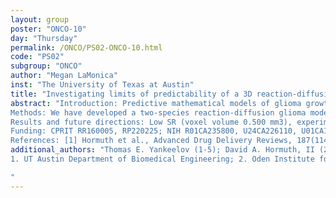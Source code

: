 ```yaml
---
layout: group
poster: "ONCO-10"
day: "Thursday"
permalink: /ONCO/PS02-ONCO-10.html
code: "PS02"
subgroup: "ONCO"
author: "Megan LaMonica"
inst: "The University of Texas at Austin"
title: "Investigating limits of predictability of a 3D reaction-diffusion glioblastoma model"
abstract: "Introduction: Predictive mathematical models of glioma growth and therapy response can be informed with quantitative magnetic resonance imaging (MRI) data [1]. However, it is unclear what quantity and quality of longitudinal MRI data are required for accurate model calibration and prediction. To address this uncertainty, we utilize a novel in silico framework that explores the predictability limits of a spatiotemporal reaction-diffusion glioma model by quantifying how different combinations of signal-to-noise ratio (SNR), spatial resolution (SR), and temporal resolution (TR) in initial murine MRI data affect accuracy of parameter calibration and tumor growth prediction.
Methods: We have developed a two-species reaction-diffusion glioma model that describes the spatiotemporal evolution of tumor cellularity and vascularity [2]. The initial cellularity and vascularity conditions that inform the model are estimated from quantitative MRI data. Different combinations of SNR, SR, and TR are applied to the initial conditions. TR is varied by changing the quantity and spacing of the MRI data used to inform parameter calibration. We apply the model to a spatially heterogeneous rat tumor in a simulated brain tissue domain [3]. We then solve the model via the finite difference method and calibrate model parameters using the Levenberg-Marquardt algorithm (N = 50 in silico replicates). We report the mean and standard deviation of each model parameter error as well as error in longitudinal tumor volume prediction for each tested combination of SNR, SR, and TR.
Results and future directions: Low SR (voxel volume 0.500 mm3), experimentally relevant SR (voxel volume 0.063 mm3), and high SR (voxel volume 0.008 mm3) conditions are evaluated across a range of TR and SNR for all model parameters. The worst TR case uses two calibration timepoints, 96 hours apart; the experimentally relevant case uses three timepoints, 48 hours apart; and finally, the best case uses five timepoints, 24 hours apart. SNR is tested from 5 to 160. At an experimentally relevant SNR of 40, calibrated parameter percent error (PE) in tumor diffusion and proliferation falls by approximately 75% as SR improves. PE falls by approximately 37% as TR improves in this same SNR case. With SR held constant at the 0.063 mm3 voxel volume SR condition, PE decreases by approximately 40% between an SNR of 20 and 40, with little improvement seen past an SNR of 80. Global concordance correlation coefficients and Dice similarity coefficients were relatively consistent across all tested combinations. The next step will be to evaluate the model with different ground truth tumors in order to recommend target combinations of SR, TR, and SNR for a wider range of tumor types and experimental conditions.
Funding: CPRIT RR160005, RP220225; NIH R01CA235800, U24CA226110, U01CA174706. 
References: [1] Hormuth et al., Advanced Drug Delivery Reviews, 187(114367), 2022. [2] Hormuth et al., Cancers, 13(8), 2021. [3] Hormuth et al., Ann. Biomed. Eng., 47(7), 2019."
additional_authors: "Thomas E. Yankeelov (1-5); David A. Hormuth, II (2-5)
1. UT Austin Department of Biomedical Engineering; 2. Oden Institute for Computational Engineering and Sciences; 3. Diagnostic Medicine, 4. Oncology, and 5. Livestrong Cancer Institutes

"
---
```


